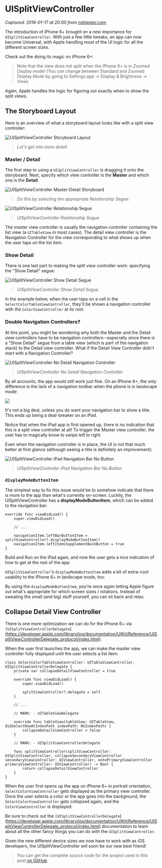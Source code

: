 # UISplitViewController

_Captured: 2016-01-17 at 20:00 from [nshipster.com](http://nshipster.com/uisplitviewcontroller/)_

The introduction of iPhone 6+ brought on a new importance for `UISplitViewController`. With just a few little tweaks, an app can now become Universal, with Apple handling most of the UI logic for all the different screen sizes.

Check out the doing its magic on iPhone 6+:

> Note that the view does not split when the iPhone 6+ is in _Zoomed_ Display mode! (You can change between Standard and Zoomed Display Mode by going to Settings.app -> Display & Brightness -> View)

Again, Apple handles the logic for figuring out exactly when to show the split views.

## The Storyboard Layout

Here is an overview of what a storyboard layout looks like with a split view controller:

![UISplitViewController Storyboard Layout](http://nshipster.s3.amazonaws.com/uisplitviewcontroller-storyboard-layout.png)

> _Let's get into more detail:_

### Master / Detail

The first step to using a `UISplitViewController` is dragging it onto the storyboard. Next, specify which view controller is the **Master** and which one is the **Detail**.

![UISplitViewController Master-Detail Storyboard ](http://nshipster.s3.amazonaws.com/uisplitviewcontroller-master-detail-storyboard.png)

> _Do this by selecting the appropriate Relationship Segue:_

![UISplitViewController Relationship Segue](http://nshipster.s3.amazonaws.com/uisplitviewcontroller-relationship-segue.png)

> _UISplitViewController Relationship Segue_

The master view controller is usually the navigation controller containing the list view (a `UITableView` in most cases). The detail view controller is the Navigation Controller for the view corresponding to what shows up when the user taps on the list item.

### Show Detail

There is one last part to making the split view controller work: specifying the "Show Detail" segue:

![UISplitViewController Show Detail Segue](http://nshipster.s3.amazonaws.com/uisplitviewcontroller-show-detail-segue.png)

> _UISplitViewController Show Detail Segue_

In the example below, when the user taps on a cell in the `SelectColorTableViewController`, they'll be shown a navigation controller with the `ColorViewController` at its root.

### Double Navigation Controllers‽

At this point, you might be wondering why both the Master and the Detail view controllers have to be navigation controllers--especially since there is a "Show Detail" segue from a table view (which is part of the navigation stack) to the Detail view controller. What if the Detail View Controller didn't start with a Navigation Controller?

![UISplitViewController No Detail Navigation Controller](http://nshipster.s3.amazonaws.com/uisplitviewcontroller-no-detail-navigation-controller.png)

> _UISplitViewController No Detail Navigation Controller_

By all accounts, the app would still work just fine. On an iPhone 6+, the only difference is the lack of a navigation toolbar when the phone is in landscape mode:

![](http://nshipster.s3.amazonaws.com/uisplitviewcontroller-no-navigation-bar.png)

It's not a big deal, unless you do want your navigation bar to show a title. This ends up being a deal-breaker on an iPad.

Notice that when the iPad app is first opened up, there is no indication that this is a split view controller at all! To trigger the Master view controller, the user has to magically know to swipe left to right.

Even when the navigation controller is in place, the UI is not that much better at first glance (although seeing a title is definitely an improvement):

![UISplitViewController iPad Navigation Bar No Button](http://nshipster.s3.amazonaws.com/uisplitviewcontroller-ipad-navigation-bar-no-button.png)

> _UISplitViewController iPad Navigation Bar No Button_

### `displayModeButtonItem`

The simplest way to fix this issue would be to somehow indicate that there is more to the app than what's currently on-screen. Luckily, the UISplitViewController has a **displayModeButtonItem**, which can be added to the navigation bar:
    
    
    override func viewDidLoad() {
        super.viewDidLoad()
    
        // ...
    
        navigationItem.leftBarButtonItem = splitViewController?.displayModeButtonItem()
        navigationItem.leftItemsSupplementBackButton = true
    }
    

Build and Run on the iPad again, and now the user gets a nice indication of how to get at the rest of the app:

`UISplitViewController`'s `displayModeButtonItem` adds a bit of extra-cool usability to the iPhone 6+ in landscape mode, too:

By using the `displayModeButtonItem`, you're once again letting Apple figure out what's appropriate for which screen sizes / rotations. Instead of sweating the small (and big) stuff yourself, you can sit back and relax.

## Collapse Detail View Controller

There is one more optimization we can do for the iPhone 6+ via `[UISplitViewControllerDelegate`](https://developer.apple.com/library/ios/documentation/UIKit/Reference/UISplitViewControllerDelegate_protocol/index.html).

When the user first launches the app, we can make the master view controller fully displayed until the user selects a list item:
    
    
    class SelectColorTableViewController: UITableViewController, UISplitViewControllerDelegate {
        private var collapseDetailViewController = true
    
        override func viewDidLoad() {
            super.viewDidLoad()
    
            splitViewController?.delegate = self
        }
    
        // ...
    
        // MARK: - UITableViewDelegate
    
        override func tableView(tableView: UITableView, didSelectRowAtIndexPath indexPath: NSIndexPath) {
            collapseDetailViewController = false
        }
    
        // MARK: - UISplitViewControllerDelegate
    
        func splitViewController(splitViewController: UISplitViewController, collapseSecondaryViewController secondaryViewController: UIViewController, ontoPrimaryViewController primaryViewController: UIViewController) -> Bool {
            return collapseDetailViewController
        }
    }
    

When the user first opens up the app on iPhone 6+ in portrait orientation, `SelectColorViewController` gets displayed as the primary view controller. Once the user selects a color or the app goes into the background, the `SelectColorViewController` gets collapsed again, and the `ColorViewController` is displayed:

Be sure to check out the `[UISplitViewControllerDelegate`](https://developer.apple.com/library/ios/documentation/UIKit/Reference/UISplitViewControllerDelegate_protocol/index.html) documentation to learn about all the other fancy things you can do with the `UISplitViewController`.

Given the new different device sizes we now have to work with as iOS developers, the UISplitViewController will soon be our new best friend!

> You can get the complete source code for the project used in this post [on GitHub](https://github.com/NatashaTheRobot/UISplitViewControllerDemo).
